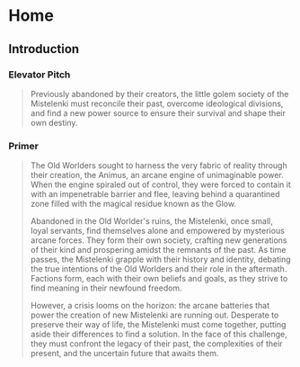 # Home
## Introduction

### Elevator Pitch
> Previously abandoned by their creators, the little golem society of the Mistelenki must reconcile their past, overcome ideological divisions, and find a new power source to ensure their survival and shape their own destiny.

### Primer
> The Old Worlders sought to harness the very fabric of reality through their creation, the Animus, an arcane engine of unimaginable power. When the engine spiraled out of control, they were forced to contain it with an impenetrable barrier and flee, leaving behind a quarantined zone filled with the magical residue known as the Glow.
> 
> Abandoned in the Old Worlder's ruins, the Mistelenki, once small, loyal servants, find themselves alone and empowered by mysterious arcane forces. They form their own society, crafting new generations of their kind and prospering amidst the remnants of the past. As time passes, the Mistelenki grapple with their history and identity, debating the true intentions of the Old Worlders and their role in the aftermath. Factions form, each with their own beliefs and goals, as they strive to find meaning in their newfound freedom.
> 
> However, a crisis looms on the horizon: the arcane batteries that power the creation of new Mistelenki are running out. Desperate to preserve their way of life, the Mistelenki must come together, putting aside their differences to find a solution. In the face of this challenge, they must confront the legacy of their past, the complexities of their present, and the uncertain future that awaits them.
